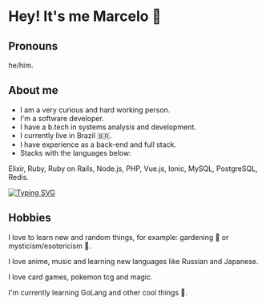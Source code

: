 # Hey! It's me Marcelo :wave:

## Pronouns

he/him.

## About me

- I am a very curious and hard working person.
- I'm a software developer.
- I have a b.tech in systems analysis and development.
- I currently live in Brazil :brazil:.
- I have experience as a back-end and full stack.
- Stacks with the languages below:

Elixir, Ruby, Ruby on Rails, Node.js, PHP, Vue.js, Ionic, MySQL, PostgreSQL, Redis.

[![Typing SVG](https://readme-typing-svg.demolab.com?font=Fira+Code&size=15&duration=7000&pause=1000&color=00A406&center=true&vCenter=true&multiline=true&width=700&lines=%22IT+IS+IMPORTANT+TO+DRAW+WISDOM+FROM+MANY+DIFFERENT+PLACES.%22;Uncle+Iroh)](https://git.io/typing-svg)

## Hobbies


I love to learn new and random things, for example: gardening :rose: or mysticism/esotericism :crystal_ball:.

I love anime, music and learning new languages like Russian and Japanese.

I love card games, pokemon tcg and magic.

I'm currently learning GoLang and other cool things :rofl:.
